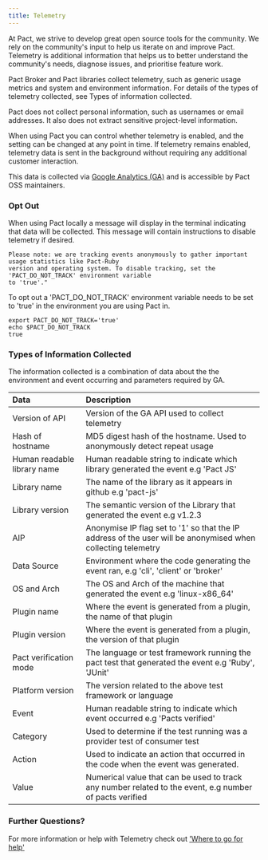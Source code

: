 ```yaml
---
title: Telemetry
---
```


At Pact, we strive to develop great open source tools for the community. We rely on the community's input to help us iterate on and improve Pact. Telemetry is additional information that helps us to better understand the community's needs, diagnose issues, and prioritise feature work.

Pact Broker and Pact libraries collect telemetry, such as generic usage metrics and system and environment information. For details of the types of telemetry collected, see Types of information collected.

Pact does not collect personal information, such as usernames or email addresses. It also does not extract sensitive project-level information.

When using Pact you can control whether telemetry is enabled, and the setting can be changed at any point in time. If telemetry remains enabled, telemetry data is sent in the background without requiring any additional customer interaction.

This data is collected via [Google Analytics (GA)](https://developers.google.com/analytics/devguides/collection/protocol/v1/devguide) and is accessible by Pact OSS maintainers.

### Opt Out

When using Pact locally a message will display in the terminal indicating that data will be collected. This message will contain instructions to disable telemetry if desired.

```
Please note: we are tracking events anonymously to gather important usage statistics like Pact-Ruby
version and operating system. To disable tracking, set the 'PACT_DO_NOT_TRACK' environment variable
to 'true'."
```

To opt out a 'PACT_DO_NOT_TRACK' environment variable needs to be set to 'true' in the environment you are using Pact in.

```
export PACT_DO_NOT_TRACK='true'
echo $PACT_DO_NOT_TRACK
true
```

### Types of Information Collected

The information collected is a combination of data about the the environment and event occurring and parameters required by GA.

| Data                        | Description                                                                                                  |
| :-------------------------- | :----------------------------------------------------------------------------------------------------------- |
| Version of API              | Version of the GA API used to collect telemetry                                                              |
| Hash of hostname            | MD5 digest hash of the hostname. Used to anonymously detect repeat usage                                     |
| Human readable library name | Human readable string to indicate which library generated the event e.g 'Pact JS'                            |
| Library name                | The name of the library as it appears in github e.g 'pact-js'                                                |
| Library version             | The semantic version of the Library that generated the event e.g v1.2.3                                      |
| AIP                         | Anonymise IP flag set to '1' so that the IP address of the user will be anonymised when collecting telemetry |
| Data Source                 | Environment where the code generating the event ran, e.g 'cli', 'client' or 'broker'                         |
| OS and Arch                 | The OS and Arch of the machine that generated the event e.g 'linux-x86_64'                                   |
| Plugin name                 | Where the event is generated from a plugin, the name of that plugin                                          |
| Plugin version              | Where the event is generated from a plugin, the version of that plugin                                       |
| Pact verification mode      | The language or test framework running the pact test that generated the event e.g 'Ruby', 'JUnit'            |
| Platform version            | The version related to the above test framework or language                                                  |
| Event                       | Human readable string to indicate which event occurred e.g 'Pacts verified'                                  |
| Category                    | Used to determine if the test running was a provider test of consumer test                                   |
| Action                      | Used to indicate an action that occurred in the code when the event was generated.                           |
| Value                       | Numerical value that can be used to track any number related to the event, e.g number of pacts verified      |

### Further Questions?

For more information or help with Telemetry check out ['Where to go for help'](https://docs.pact.io/help/)